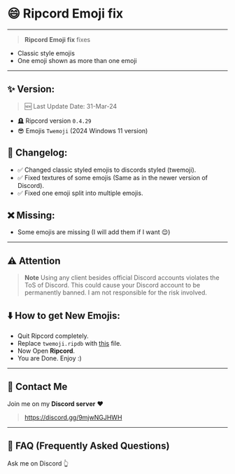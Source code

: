 # 😄 Ripcord Emoji fix
---


> **Ripcord Emoji fix** fixes
- Classic style emojis
- One emoji shown as more than one emoji
---

## ✨ Version:

> 🆕 Last Update Date: 31-Mar-24
- 🪦 Ripcord version `0.4.29`
- 😎 Emojis `Twemoji` (2024 Windows 11 version)

## 📜 Changelog:
- ✅ Changed classic styled emojis to discords styled (twemoji).
- ✅ Fixed textures of some emojis (Same as in the newer version of Discord).
- ✅ Fixed one emoji split into multiple emojis.

## ❌ Missing:

- Some emojis are missing (I will add them if I want 😌)
---

## ⚠️ Attention
> **Note**
> Using any client besides official Discord accounts violates the ToS of Discord. This could cause your Discord account to be permanently banned. I am not responsible for the risk involved.

## ⬇️ How to get New Emojis:

- Quit Ripcord completely.
- Replace `twemoji.ripdb` with [this](https://github.com/cool-dev-code/ripcord/releases) file.
- Now Open **Ripcord**.
- You are Done. Enjoy :)

---
## 💬 Contact Me
Join me on my **Discord server** ❤️
> https://discord.gg/9mjwNGJHWH
---
## 🤔 FAQ (Frequently Asked Questions)
Ask me on Discord 👆
